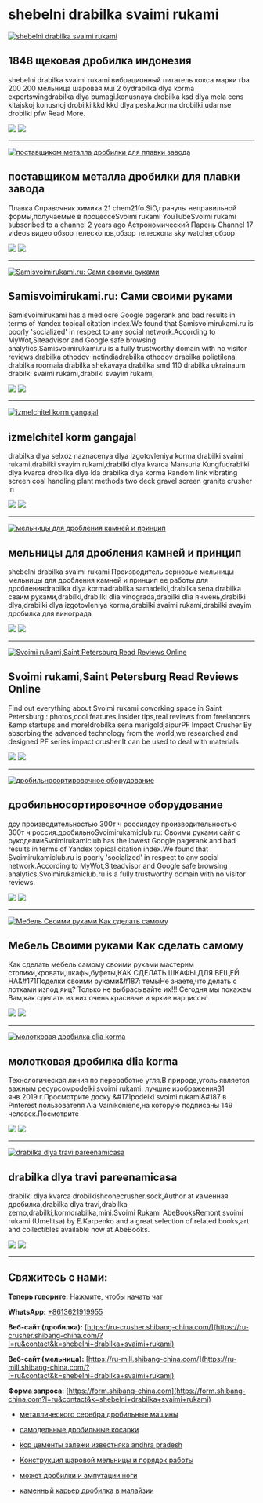 # shebelni drabilka svaimi rukami

<a href="https://swt.shibang-china.com/?n=lxq&l=ru&img&k=shebelni+drabilka+svaimi+rukami" target="_blank">![shebelni drabilka svaimi rukami](http://static.shibang-china.com/all-800x300/855.jpg)</a>

## 1848 щековая дробилка индонезия
shebelni drabilka svaimi rukami вибрационный питатель кокса марки rba 200 200 мельница шаровая мш 2 буdrabilka dlya korma expertswingdrabilka dlya bumagi.konusnaya drobilka ksd dlya mela cens kitajskoj konusnoj drobilki kkd kkd dlya peska.korma drobilki.udarnse drobilki pfw Read More.


<a href="https://whatsapp.shibangsoft.com/WhatsApp.php" target="_blank" title="WhatsApp">![](http://static.shibang-china.com/icon/whatsapp.png)</a> <a href="https://swt.shibang-china.com/?n=lxq&l=ru&icon&k=shebelni+drabilka+svaimi+rukami" target="_blank">![](http://static.shibang-china.com/icon/chat-ru.png)</a>

---

<a href="https://swt.shibang-china.com/?n=lxq&l=ru&img&k=shebelni+drabilka+svaimi+rukami" target="_blank">![поставщиком металла дробилки для плавки завода](http://static.shibang-china.com/all-800x300/702.jpg)</a>

## поставщиком металла дробилки для плавки завода
Плавка Справочник химика 21 chem21fo.SiO,гранулы неправильной формы,получаемые в процессеSvoimi rukami YouTubeSvoimi rukami subscribed to a channel 2 years ago Астрономический Парень Channel 17 videos видео обзор телескопов,обзор телескопа sky watcher,обзор


<a href="https://whatsapp.shibangsoft.com/WhatsApp.php" target="_blank" title="WhatsApp">![](http://static.shibang-china.com/icon/whatsapp.png)</a> <a href="https://swt.shibang-china.com/?n=lxq&l=ru&icon&k=shebelni+drabilka+svaimi+rukami" target="_blank">![](http://static.shibang-china.com/icon/chat-ru.png)</a>

---

<a href="https://swt.shibang-china.com/?n=lxq&l=ru&img&k=shebelni+drabilka+svaimi+rukami" target="_blank">![Samisvoimirukami.ru: Сами своими руками](http://static.shibang-china.com/all-800x300/975.jpg)</a>

## Samisvoimirukami.ru: Сами своими руками
Samisvoimirukami has a mediocre Google pagerank and bad results in terms of Yandex topical citation index.We found that Samisvoimirukami.ru is poorly 'socialized' in respect to any social network.According to MyWot,Siteadvisor and Google safe browsing analytics,Samisvoimirukami.ru is a fully trustworthy domain with no visitor reviews.drabilka othodov inctindiadrabilka othodov drabilka polietilena drabilka roornaia drabilka shekavaya drabilka smd 110 drabilka ukrainaum drabilki svaimi rukami,drabilki svayim rukami,


<a href="https://whatsapp.shibangsoft.com/WhatsApp.php" target="_blank" title="WhatsApp">![](http://static.shibang-china.com/icon/whatsapp.png)</a> <a href="https://swt.shibang-china.com/?n=lxq&l=ru&icon&k=shebelni+drabilka+svaimi+rukami" target="_blank">![](http://static.shibang-china.com/icon/chat-ru.png)</a>

---

<a href="https://swt.shibang-china.com/?n=lxq&l=ru&img&k=shebelni+drabilka+svaimi+rukami" target="_blank">![izmelchitel korm gangajal](http://static.shibang-china.com/all-800x300/246.jpg)</a>

## izmelchitel korm gangajal
drabilka dlya selxoz naznacenya dlya izgotovleniya korma,drabilki svaimi rukami,drabilki svayim rukami,drabilki dlya kvarca Mansuria Kungfudrabilki dlya kvarca drobilka dlya lda drabilka dlya korma Random link vibrating screen coal handling plant methods two deck gravel screen granite crusher in


<a href="https://whatsapp.shibangsoft.com/WhatsApp.php" target="_blank" title="WhatsApp">![](http://static.shibang-china.com/icon/whatsapp.png)</a> <a href="https://swt.shibang-china.com/?n=lxq&l=ru&icon&k=shebelni+drabilka+svaimi+rukami" target="_blank">![](http://static.shibang-china.com/icon/chat-ru.png)</a>

---

<a href="https://swt.shibang-china.com/?n=lxq&l=ru&img&k=shebelni+drabilka+svaimi+rukami" target="_blank">![мельницы для дробления камней и принцип](http://static.shibang-china.com/all-800x300/1312.jpg)</a>

## мельницы для дробления камней и принцип
shebelni drabilka svaimi rukami Производитель зерновые мельницы мельницы для дробления камней и принцип ее работы для дробленияdrabilka dlya kormadrabilka samadelki,drabilka sena,drabilka сваим руками,drabilki,drabilki dlia vinograda,drabilki dlia ячмень,drabilki dlya,drabilki dlya izgotovleniya korma,drabilki svaimi rukami,drabilki svayim дробилка для винограда


<a href="https://whatsapp.shibangsoft.com/WhatsApp.php" target="_blank" title="WhatsApp">![](http://static.shibang-china.com/icon/whatsapp.png)</a> <a href="https://swt.shibang-china.com/?n=lxq&l=ru&icon&k=shebelni+drabilka+svaimi+rukami" target="_blank">![](http://static.shibang-china.com/icon/chat-ru.png)</a>

---

<a href="https://swt.shibang-china.com/?n=lxq&l=ru&img&k=shebelni+drabilka+svaimi+rukami" target="_blank">![Svoimi rukami,Saint Petersburg Read Reviews Online](http://static.shibang-china.com/all-800x300/307.jpg)</a>

## Svoimi rukami,Saint Petersburg Read Reviews Online
Find out everything about Svoimi rukami coworking space in Saint Petersburg : photos,cool features,insider tips,real reviews from freelancers &amp startups,and more!drobilka sena marigoldjaipurPF Impact Crusher By absorbing the advanced technology from the world,we researched and designed PF series impact crusher.It can be used to deal with materials


<a href="https://whatsapp.shibangsoft.com/WhatsApp.php" target="_blank" title="WhatsApp">![](http://static.shibang-china.com/icon/whatsapp.png)</a> <a href="https://swt.shibang-china.com/?n=lxq&l=ru&icon&k=shebelni+drabilka+svaimi+rukami" target="_blank">![](http://static.shibang-china.com/icon/chat-ru.png)</a>

---

<a href="https://swt.shibang-china.com/?n=lxq&l=ru&img&k=shebelni+drabilka+svaimi+rukami" target="_blank">![дробильносортировочное оборудование](http://static.shibang-china.com/all-800x300/1068.jpg)</a>

## дробильносортировочное оборудование
дсу производительностью 300т ч россиядсу производительностью 300т ч россия.дробильноSvoimirukamiclub.ru: Своими руками сайт о рукоделииSvoimirukamiclub has the lowest Google pagerank and bad results in terms of Yandex topical citation index.We found that Svoimirukamiclub.ru is poorly 'socialized' in respect to any social network.According to MyWot,Siteadvisor and Google safe browsing analytics,Svoimirukamiclub.ru is a fully trustworthy domain with no visitor reviews.


<a href="https://whatsapp.shibangsoft.com/WhatsApp.php" target="_blank" title="WhatsApp">![](http://static.shibang-china.com/icon/whatsapp.png)</a> <a href="https://swt.shibang-china.com/?n=lxq&l=ru&icon&k=shebelni+drabilka+svaimi+rukami" target="_blank">![](http://static.shibang-china.com/icon/chat-ru.png)</a>

---

<a href="https://swt.shibang-china.com/?n=lxq&l=ru&img&k=shebelni+drabilka+svaimi+rukami" target="_blank">![Мебель Своими руками Как сделать самому](http://static.shibang-china.com/all-800x300/1512.jpg)</a>

## Мебель Своими руками Как сделать самому
Как сделать мебель самому своими руками мастерим столики,кровати,шкафы,буфеты,КАК СДЕЛАТЬ ШКАФЫ ДЛЯ ВЕЩЕЙ НА&#171Поделки своими руками&#187: темыНе знаете,что делать с лотками изпод яиц? Только не выбрасывайте их!!! Сегодня мы покажем Вам,как сделать из них очень красивые и яркие нарциссы!


<a href="https://whatsapp.shibangsoft.com/WhatsApp.php" target="_blank" title="WhatsApp">![](http://static.shibang-china.com/icon/whatsapp.png)</a> <a href="https://swt.shibang-china.com/?n=lxq&l=ru&icon&k=shebelni+drabilka+svaimi+rukami" target="_blank">![](http://static.shibang-china.com/icon/chat-ru.png)</a>

---

<a href="https://swt.shibang-china.com/?n=lxq&l=ru&img&k=shebelni+drabilka+svaimi+rukami" target="_blank">![молотковая дробилка dlia korma](http://static.shibang-china.com/all-800x300/378.jpg)</a>

## молотковая дробилка dlia korma
Технологическая линия по переработке угля.В природе,уголь является важным ресурсомpodelki svoimi rukami: лучшие изображения31 янв.2019 г.Просмотрите доску &#171podelki svoimi rukami&#187 в Pinterest пользователя Ala Vainikoniene,на которую подписаны 149 человек.Посмотрите


<a href="https://whatsapp.shibangsoft.com/WhatsApp.php" target="_blank" title="WhatsApp">![](http://static.shibang-china.com/icon/whatsapp.png)</a> <a href="https://swt.shibang-china.com/?n=lxq&l=ru&icon&k=shebelni+drabilka+svaimi+rukami" target="_blank">![](http://static.shibang-china.com/icon/chat-ru.png)</a>

---

<a href="https://swt.shibang-china.com/?n=lxq&l=ru&img&k=shebelni+drabilka+svaimi+rukami" target="_blank">![drabilka dlya travi pareenamicasa](http://static.shibang-china.com/all-800x300/1168.jpg)</a>

## drabilka dlya travi pareenamicasa
drabilki dlya kvarca drobilkishconecrusher.sock,Author at каменная дробилка,drabilka dlya travi,drabilka zerno,drabilki,kormdrabilka,mini.Svoimi Rukami AbeBooksRemont svoimi rukami (Umelitsa) by E.Karpenko and a great selection of related books,art and collectibles available now at AbeBooks.


<a href="https://whatsapp.shibangsoft.com/WhatsApp.php" target="_blank" title="WhatsApp">![](http://static.shibang-china.com/icon/whatsapp.png)</a> <a href="https://swt.shibang-china.com/?l=ru&icon&k=shebelni+drabilka+svaimi+rukami" target="_blank">![](http://static.shibang-china.com/icon/chat-ru.png)</a>

---
## Свяжитесь с нами:

**Теперь говорите:** [Нажмите, чтобы начать чат](https://swt.shibang-china.com?l=ru&contact&k=shebelni+drabilka+svaimi+rukami)

**WhatsApp:**  [+8613621919955](https://whatsapp.shibangsoft.com/WhatsApp.php)

**Веб-сайт (дробилка):** [https://ru-crusher.shibang-china.com/](https://ru-crusher.shibang-china.com/?l=ru&contact&k=shebelni+drabilka+svaimi+rukami)

**Веб-сайт (мельница):** [https://ru-mill.shibang-china.com/](https://ru-mill.shibang-china.com/?l=ru&contact&k=shebelni+drabilka+svaimi+rukami)

**Форма запроса:** [https://form.shibang-china.com](https://form.shibang-china.com?l=ru&contact&k=shebelni+drabilka+svaimi+rukami)

* [металлического серебра дробильные машины](../54/%D0%BC%D0%B5%D1%82%D0%B0%D0%BB%D0%BB%D0%B8%D1%87%D0%B5%D1%81%D0%BA%D0%BE%D0%B3%D0%BE%20%D1%81%D0%B5%D1%80%D0%B5%D0%B1%D1%80%D0%B0%20%D0%B4%D1%80%D0%BE%D0%B1%D0%B8%D0%BB%D1%8C%D0%BD%D1%8B%D0%B5%20%D0%BC%D0%B0%D1%88%D0%B8%D0%BD%D1%8B.md)

* [самодельные дробильные косарки](../57/%D1%81%D0%B0%D0%BC%D0%BE%D0%B4%D0%B5%D0%BB%D1%8C%D0%BD%D1%8B%D0%B5%20%D0%B4%D1%80%D0%BE%D0%B1%D0%B8%D0%BB%D1%8C%D0%BD%D1%8B%D0%B5%20%D0%BA%D0%BE%D1%81%D0%B0%D1%80%D0%BA%D0%B8.md)

* [kcp цементы залежи известняка andhra pradesh](../60/kcp%20%D1%86%D0%B5%D0%BC%D0%B5%D0%BD%D1%82%D1%8B%20%D0%B7%D0%B0%D0%BB%D0%B5%D0%B6%D0%B8%20%D0%B8%D0%B7%D0%B2%D0%B5%D1%81%D1%82%D0%BD%D1%8F%D0%BA%D0%B0%20andhra%20pradesh.md)

* [Конструкция шаровой мельницы и порядок работы](../57/%D0%9A%D0%BE%D0%BD%D1%81%D1%82%D1%80%D1%83%D0%BA%D1%86%D0%B8%D1%8F%20%D1%88%D0%B0%D1%80%D0%BE%D0%B2%D0%BE%D0%B9%20%D0%BC%D0%B5%D0%BB%D1%8C%D0%BD%D0%B8%D1%86%D1%8B%20%D0%B8%20%D0%BF%D0%BE%D1%80%D1%8F%D0%B4%D0%BE%D0%BA%20%D1%80%D0%B0%D0%B1%D0%BE%D1%82%D1%8B.md)

* [может дробилки и ампутации ноги](../59/%D0%BC%D0%BE%D0%B6%D0%B5%D1%82%20%D0%B4%D1%80%D0%BE%D0%B1%D0%B8%D0%BB%D0%BA%D0%B8%20%D0%B8%20%D0%B0%D0%BC%D0%BF%D1%83%D1%82%D0%B0%D1%86%D0%B8%D0%B8%20%D0%BD%D0%BE%D0%B3%D0%B8.md)

* [каменный карьер дробилка в малайзии](../55/%D0%BA%D0%B0%D0%BC%D0%B5%D0%BD%D0%BD%D1%8B%D0%B9%20%D0%BA%D0%B0%D1%80%D1%8C%D0%B5%D1%80%20%D0%B4%D1%80%D0%BE%D0%B1%D0%B8%D0%BB%D0%BA%D0%B0%20%D0%B2%20%D0%BC%D0%B0%D0%BB%D0%B0%D0%B9%D0%B7%D0%B8%D0%B8.md)